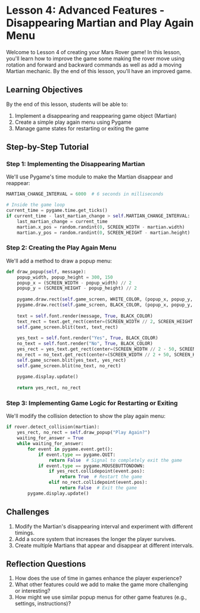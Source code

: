 # Lesson 4: Advanced Features - Disappearing Martian and Play Again Menu
Welcome to Lesson 4 of creating your Mars Rover game! In this lesson, you'll learn how to improve the game some making the rover move using rotation and forward and backward commands as well as add a moving Martian mechanic. By the end of this lesson, you'll have an improved game.

## Learning Objectives
By the end of this lesson, students will be able to:
1. Implement a disappearing and reappearing game object (Martian)
2. Create a simple play again menu using Pygame
3. Manage game states for restarting or exiting the game

## Step-by-Step Tutorial

### Step 1: Implementing the Disappearing Martian

We'll use Pygame's time module to make the Martian disappear and reappear:

```python
MARTIAN_CHANGE_INTERVAL = 6000  # 6 seconds in milliseconds

# Inside the game loop
current_time = pygame.time.get_ticks()
if current_time - last_martian_change > self.MARTIAN_CHANGE_INTERVAL:
    last_martian_change = current_time
    martian.x_pos = random.randint(0, SCREEN_WIDTH - martian.width)
    martian.y_pos = random.randint(0, SCREEN_HEIGHT - martian.height)
```

### Step 2: Creating the Play Again Menu

We'll add a method to draw a popup menu:

```python
def draw_popup(self, message):
    popup_width, popup_height = 300, 150
    popup_x = (SCREEN_WIDTH - popup_width) // 2
    popup_y = (SCREEN_HEIGHT - popup_height) // 2
    
    pygame.draw.rect(self.game_screen, WHITE_COLOR, (popup_x, popup_y, popup_width, popup_height))
    pygame.draw.rect(self.game_screen, BLACK_COLOR, (popup_x, popup_y, popup_width, popup_height), 2)
    
    text = self.font.render(message, True, BLACK_COLOR)
    text_rect = text.get_rect(center=(SCREEN_WIDTH // 2, SCREEN_HEIGHT // 2 - 20))
    self.game_screen.blit(text, text_rect)
    
    yes_text = self.font.render("Yes", True, BLACK_COLOR)
    no_text = self.font.render("No", True, BLACK_COLOR)
    yes_rect = yes_text.get_rect(center=(SCREEN_WIDTH // 2 - 50, SCREEN_HEIGHT // 2 + 40))
    no_rect = no_text.get_rect(center=(SCREEN_WIDTH // 2 + 50, SCREEN_HEIGHT // 2 + 40))
    self.game_screen.blit(yes_text, yes_rect)
    self.game_screen.blit(no_text, no_rect)
    
    pygame.display.update()
    
    return yes_rect, no_rect
```

### Step 3: Implementing Game Logic for Restarting or Exiting

We'll modify the collision detection to show the play again menu:

```python
if rover.detect_collision(martian):
    yes_rect, no_rect = self.draw_popup("Play Again?")
    waiting_for_answer = True
    while waiting_for_answer:
        for event in pygame.event.get():
            if event.type == pygame.QUIT:
                return False  # Signal to completely exit the game
            if event.type == pygame.MOUSEBUTTONDOWN:
                if yes_rect.collidepoint(event.pos):
                    return True  # Restart the game
                elif no_rect.collidepoint(event.pos):
                    return False  # Exit the game
        pygame.display.update()
```

## Challenges

1. Modify the Martian's disappearing interval and experiment with different timings.
2. Add a score system that increases the longer the player survives.
3. Create multiple Martians that appear and disappear at different intervals.

## Reflection Questions

1. How does the use of time in games enhance the player experience?
2. What other features could we add to make the game more challenging or interesting?
3. How might we use similar popup menus for other game features (e.g., settings, instructions)?
